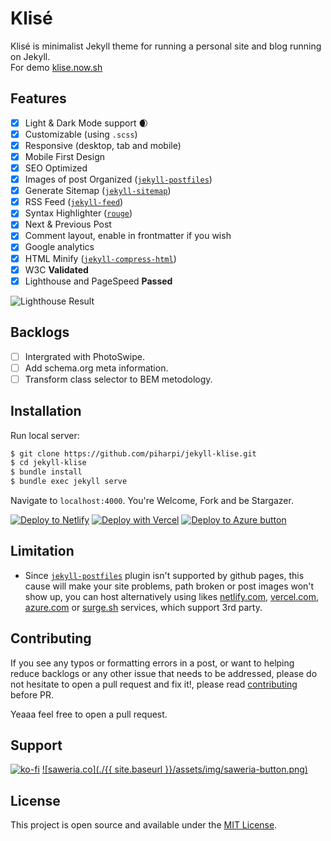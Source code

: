 # Klisé

Klisé is minimalist Jekyll theme for running a personal site and blog running on Jekyll.<br>
For demo <a href="https://klise.now.sh" target="_blank" rel="noopener">klise.now.sh</a>

## Features

- [x] Light & Dark Mode support :waxing_crescent_moon:
- [x] Customizable (using `.scss`)
- [x] Responsive (desktop, tab and mobile)
- [x] Mobile First Design
- [x] SEO Optimized
- [x] Images of post Organized ([`jekyll-postfiles`](https://github.com/nhoizey/jekyll-postfiles))
- [x] Generate Sitemap ([`jekyll-sitemap`](https://github.com/jekyll/jekyll-sitemap))
- [x] RSS Feed ([`jekyll-feed`](https://github.com/jekyll/jekyll-feed))
- [x] Syntax Highlighter ([`rouge`](https://github.com/rouge-ruby/rouge))
- [x] Next & Previous Post
- [x] Comment layout, enable in frontmatter if you wish
- [x] Google analytics
- [x] HTML Minify ([`jekyll-compress-html`](https://github.com/penibelst/jekyll-compress-html))
- [x] W3C **Validated**
- [x] Lighthouse and PageSpeed **Passed**

![Lighthouse Result](./lighthouse.png)

## Backlogs

- [ ] Intergrated with PhotoSwipe.
- [ ] Add schema.org meta information.
- [ ] Transform class selector to BEM metodology.

## Installation

Run local server:

```bash
$ git clone https://github.com/piharpi/jekyll-klise.git
$ cd jekyll-klise
$ bundle install
$ bundle exec jekyll serve
```

Navigate to `localhost:4000`. You're Welcome, Fork and be Stargazer.

[![Deploy to Netlify](https://www.netlify.com/img/deploy/button.svg)](https://app.netlify.com/start/deploy?repository=https://github.com/piharpi/jekyll-klise) [![Deploy with Vercel](https://vercel.com/button)](https://vercel.com/import/project?template=https://github.com/piharpi/jekyll-klise) [![Deploy to Azure button](https://aka.ms/deploytoazurebutton)](https://portal.azure.com/?feature.customportal=false&WT.mc_id=javascript-0000-jopapa#create/Microsoft.StaticApp)

## Limitation

- Since [`jekyll-postfiles`](https://github.com/nhoizey/jekyll-postfiles#compatibility) plugin isn't supported by github pages, this cause will make your site problems, path broken or post images won't show up, you can host alternatively using likes [netlify.com](https://netlify.com), [vercel.com](https://vercel.com), [azure.com](https://docs.microsoft.com/azure/static-web-apps/publish-jekyll) or [surge.sh](https://surge.sh) services, which support 3rd party.

## Contributing

If you see any typos or formatting errors in a post, or want to helping reduce backlogs or any other issue that needs to be addressed, please do not hesitate to open a pull request and fix it!, please read [contributing](./CONTRIBUTING.md) before PR.

Yeaaa feel free to open a pull request.
## Support

[![ko-fi](https://www.ko-fi.com/img/githubbutton_sm.svg)](https://ko-fi.com/W7W7MJ4X) [![saweria.co](./{{ site.baseurl }}/assets/img/saweria-button.png)](https://saweria.co/piharpi)
## License

This project is open source and available under the [MIT License](LICENSE).
